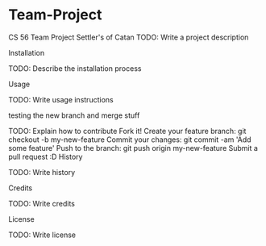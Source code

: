 # Team-Project
CS 56 Team Project
Settler's of Catan
TODO: Write a project description

Installation

TODO: Describe the installation process

Usage

TODO: Write usage instructions

testing the new branch and merge stuff

TODO: Explain how to contribute
Fork it!
Create your feature branch: git checkout -b my-new-feature
Commit your changes: git commit -am 'Add some feature'
Push to the branch: git push origin my-new-feature
Submit a pull request :D
History

TODO: Write history

Credits

TODO: Write credits

License

TODO: Write license
